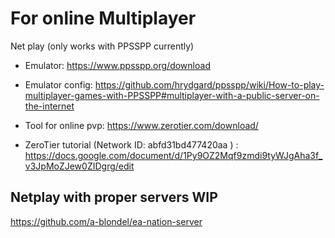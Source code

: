 # For online Multiplayer

Net play (only works with PPSSPP currently)

- Emulator: https://www.ppsspp.org/download
- Emulator config: https://github.com/hrydgard/ppsspp/wiki/How-to-play-multiplayer-games-with-PPSSPP#multiplayer-with-a-public-server-on-the-internet

- Tool for online pvp: https://www.zerotier.com/download/

- ZeroTier tutorial (Network ID: abfd31bd477420aa ) : https://docs.google.com/document/d/1Py9OZ2Mqf9zmdi9tyWJgAha3f_v3JpMoZJew0ZIDgrg/edit

## Netplay with proper servers WIP
https://github.com/a-blondel/ea-nation-server
